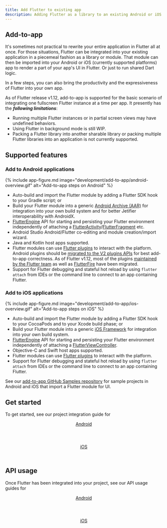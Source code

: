 ```yaml
---
title: Add Flutter to existing app
description: Adding Flutter as a library to an existing Android or iOS app.
---
```


## Add-to-app

It's sometimes not practical to rewrite your entire application in Flutter all
at once. For those situations, Flutter can be integrated into your existing
application in a piecemeal fashion as a library or module. That module can then
be imported into your Android or iOS (currently supported platforms) app to
render a part of your app's UI in Flutter. Or just to run shared Dart logic.

In a few steps, you can also bring the productivity and the expressiveness of
Flutter into your own app.

As of Flutter release v1.12, add-to-app is supported for the basic scenario of
integrating one fullscreen Flutter instance at a time per app. It presently has
the _**following limitations**_:

- Running multiple Flutter instances or in partial screen views may have
  undefined behaviors.
- Using Flutter in background mode is still WIP.
- Packing a Flutter library into another sharable library or packing multiple
  Flutter libraries into an application is not currently supported.

## Supported features

### Add to Android applications

{% include app-figure.md image="development/add-to-app/android-overview.gif" alt="Add-to-app steps on Android" %}

- Auto-build and import the Flutter module by adding a Flutter SDK hook to
  your Gradle script; or
- Build your Flutter module into a generic [Android Archive (AAR)](https://developer.android.com/studio/projects/android-library)
  for integration into your own build system and for better Jetifier interoperability
  with AndroidX.
- [FlutterEngine]({{site.api}}/javadoc/io/flutter/embedding/engine/FlutterEngine.html)
  API for starting and persisting your Flutter environment independently of
  attaching a [FlutterActivity]({{site.api}}/javadoc/io/flutter/embedding/android/FlutterActivity.html)/[FlutterFragment]({{site.api}}/javadoc/io/flutter/embedding/android/FlutterFragment.html) etc.
- Android Studio Android/Flutter co-editing and module creation/import wizard.
- Java and Kotlin host apps supported.
- Flutter modules can use [Flutter plugins](https://pub.dev/flutter) to interact
  with the platform. Android plugins should be [migrated to the V2 plugins APIs](/docs/development/packages-and-plugins/plugin-api-migration)
  for best add-to-app correctness. As of Flutter v1.12, most of the plugins
  [maintained by the Flutter team](https://github.com/flutter/plugins/tree/master/packages)
  as well as [FlutterFire](https://github.com/FirebaseExtended/flutterfire/tree/master/packages)
  have been migrated.
- Support for Flutter debugging and stateful hot reload by using `flutter attach`
  from IDEs or the command line to connect to an app containing Flutter.

### Add to iOS applications

{% include app-figure.md image="development/add-to-app/ios-overview.gif" alt="Add-to-app steps on iOS" %}

- Auto-build and import the Flutter module by adding a Flutter SDK hook to
 your CocoaPods and to your Xcode build phase; or
- Build your Flutter module into a generic [iOS Framework](https://developer.apple.com/library/archive/documentation/MacOSX/Conceptual/BPFrameworks/Concepts/WhatAreFrameworks.html)
  for integration into your own build system.
- [FlutterEngine]({{site.api}}/objcdoc/Classes/FlutterEngine.html) API for
  starting and persisting your Flutter environment independently of attaching a
  [FlutterViewController]({{site.api}}/objcdoc/Classes/FlutterViewController.html).
- Objective-C and Swift host apps supported.
- Flutter modules can use [Flutter plugins](https://pub.dev/flutter) to interact
  with the platform.
- Support for Flutter debugging and stateful hot reload by using `flutter attach`
  from IDEs or the command line to connect to an app containing Flutter.

See our [add-to-app GitHub Samples repository](https://github.com/flutter/samples/tree/master/experimental/add_to_app)
for sample projects in Android and iOS that import a Flutter module for UI.

## Get started

To get started, see our project integration guide for

<div class="card-deck mb-8">
  <a class="card" href="/docs/development/add-to-app/android/project-setup">
    <div class="card-body">
      <header class="card-title text-center m-0">
        Android
      </header>
    </div>
  </a>
  <a class="card" href="/docs/development/add-to-app/ios/project-setup">
    <div class="card-body">
      <header class="card-title text-center m-0">
        iOS
      </header>
    </div>
  </a>
</div>

## API usage

Once Flutter has been integrated into your project, see our API usage guides for

<div class="card-deck mb-8">
  <a class="card" href="/docs/development/add-to-app/android/add-flutter-screen">
    <div class="card-body">
      <header class="card-title text-center m-0">
        Android
      </header>
    </div>
  </a>
  <a class="card" href="/docs/development/add-to-app/ios/add-flutter-screen">
    <div class="card-body">
      <header class="card-title text-center m-0">
        iOS
      </header>
    </div>
  </a>
</div>
